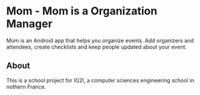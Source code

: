Mom - Mom is a Organization Manager
===================================

Mom is an Android app that helps you organize events. Add organizers and 
attendees, create checklists and keep people updated about your event.

About
-----

This is a school project for IG2I, a computer sciences engineering school
in nothern France.

